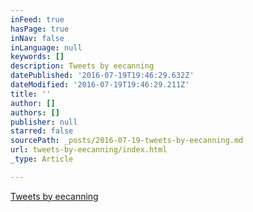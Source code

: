 ```yaml
---
inFeed: true
hasPage: true
inNav: false
inLanguage: null
keywords: []
description: Tweets by eecanning
datePublished: '2016-07-19T19:46:29.632Z'
dateModified: '2016-07-19T19:46:29.211Z'
title: ''
author: []
authors: []
publisher: null
starred: false
sourcePath: _posts/2016-07-19-tweets-by-eecanning.md
url: tweets-by-eecanning/index.html
_type: Article

---
```

[Tweets by eecanning][0]

[0]: https://twitter.com/eecanning